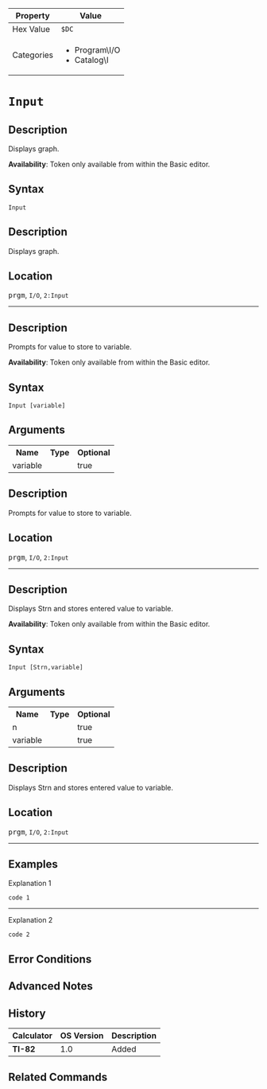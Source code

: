 | Property      | Value |
|---------------|-------|
| Hex Value     | `$DC`|
| Categories    | <ul><li>Program\I/O</li><li>Catalog\I</li></ul> |

# `Input `

## Description
Displays graph.


<b>Availability</b>: Token only available from within the Basic editor.

## Syntax
`Input`

## Description
Displays graph.

## Location
<kbd>prgm</kbd>, `I/O`, `2:Input`
<hr>

## Description
Prompts for value to store to variable.


<b>Availability</b>: Token only available from within the Basic editor.

## Syntax
`Input [variable]`

## Arguments
<table>
<tr><th>Name</th><th>Type</th><th>Optional</th></tr>

<tr><td>variable</td><td></td><td>true</td></tr>

</table>

## Description
Prompts for value to store to variable.

## Location
<kbd>prgm</kbd>, `I/O`, `2:Input`
<hr>

## Description
Displays Strn and stores entered value to variable.


<b>Availability</b>: Token only available from within the Basic editor.

## Syntax
`Input [Strn,variable]`

## Arguments
<table>
<tr><th>Name</th><th>Type</th><th>Optional</th></tr>

<tr><td>n</td><td></td><td>true</td></tr>

<tr><td>variable</td><td></td><td>true</td></tr>

</table>

## Description
Displays Strn and stores entered value to variable.

## Location
<kbd>prgm</kbd>, `I/O`, `2:Input`
<hr>

## Examples

Explanation 1
```ti-basic
code 1
```
---
Explanation 2
```ti-basic
code 2
```

## Error Conditions


## Advanced Notes


## History
| Calculator | OS Version | Description |
|------------|------------|-------------|
| <b>TI-82</b> | 1.0 | Added

## Related Commands

    